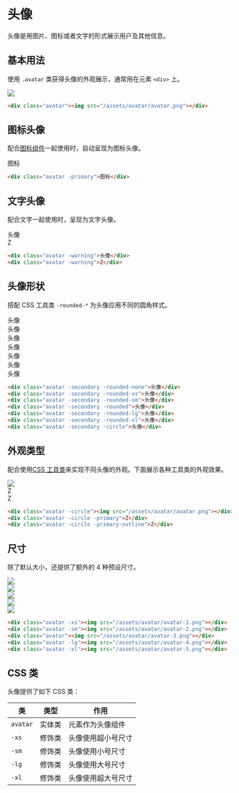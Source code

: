 # 头像

头像是用图片、图标或者文字的形式展示用户及其他信息。

## 基本用法

使用 `.avatar` 类获得头像的外观展示，通常用在元素 `<div>` 上。

<Example class="flex gap-4">
  <div class="avatar"><img src="/assets/avatar/avatar.png"></div>
</Example>

```html
<div class="avatar"><img src="/assets/avatar/avatar.png"></div>
```

## 图标头像

配合[图标组件](http://url.com/lib/icon)一起使用时，自动呈现为图标头像。

<Example class="flex gap-4">
  <div class="avatar -primary">图标</div>
</Example>

```html
<div class="avatar -primary">图标</div>
```

## 文字头像

配合文字一起使用时，呈现为文字头像。

<Example class="flex gap-4 flex-wrap items-end">
  <div class="avatar -warning">头像</div>
  <div class="avatar -warning">Z</div>
</Example>

```html
<div class="avatar -warning">头像</div>
<div class="avatar -warning">Z</div>
```

## 头像形状

搭配 CSS 工具类 `-rounded-*` 为头像应用不同的圆角样式。

<Example class="flex gap-4 flex-wrap">
  <div class="avatar -secondary -rounded-none">头像</div>
  <div class="avatar -secondary -rounded-xs">头像</div>
  <div class="avatar -secondary -rounded-sm">头像</div>
  <div class="avatar -secondary -rounded">头像</div>
  <div class="avatar -secondary -rounded-lg">头像</div>
  <div class="avatar -secondary -rounded-xl">头像</div>
  <div class="avatar -secondary -circle">头像</div>
</Example>

```html
<div class="avatar -secondary -rounded-none">头像</div>
<div class="avatar -secondary -rounded-xs">头像</div>
<div class="avatar -secondary -rounded-sm">头像</div>
<div class="avatar -secondary -rounded">头像</div>
<div class="avatar -secondary -rounded-lg">头像</div>
<div class="avatar -secondary -rounded-xl">头像</div>
<div class="avatar -secondary -circle">头像</div>
```
## 外观类型

配合使用[CSS 工具类](/lib/utilities/)来实现不同头像的外观。下面展示各种工具类的外观效果。

<Example class="flex gap-4 flex-wrap">
  <div class="avatar -circle"><img src="/assets/avatar/avatar.png"></div>
  <div class="avatar -circle -primary">Z</div>
  <div class="avatar -circle -primary-outline">Z</div>
</Example>

```html
<div class="avatar -circle"><img src="/assets/avatar/avatar.png"></div>
<div class="avatar -circle -primary">Z</div>
<div class="avatar -circle -primary-outline">Z</div>
```

## 尺寸

除了默认大小，还提供了额外的 4 种预设尺寸。

<Example class="flex gap-4 flex-wrap items-end">
  <div class="avatar -xs"><img src="/assets/avatar/avatar-1.png"></div>
  <div class="avatar -sm"><img src="/assets/avatar/avatar-2.png"></div>
  <div class="avatar"><img src="/assets/avatar/avatar-3.png"></div>
  <div class="avatar -lg"><img src="/assets/avatar/avatar-4.png"></div>
  <div class="avatar -xl"><img src="/assets/avatar/avatar-5.png"></div>
</Example>

```html
<div class="avatar -xs"><img src="/assets/avatar/avatar-1.png"></div>
<div class="avatar -sm"><img src="/assets/avatar/avatar-2.png"></div>
<div class="avatar"><img src="/assets/avatar/avatar-3.png"></div>
<div class="avatar -lg"><img src="/assets/avatar/avatar-4.png"></div>
<div class="avatar -xl"><img src="/assets/avatar/avatar-5.png"></div>
```

## CSS 类

头像提供了如下 CSS 类：

| 类        | 类型           | 作用  |
| ------------- |:-------------:| ----- |
| `avatar`      | 实体类 | 元素作为头像组件 |
| `-xs`      | 修饰类      |   头像使用超小号尺寸 |
| `-sm`      | 修饰类      |   头像使用小号尺寸 |
| `-lg`      | 修饰类      |   头像使用大号尺寸 |
| `-xl`      | 修饰类      |   头像使用超大号尺寸 |
